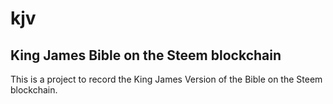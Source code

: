 # kjv

## King James Bible on the Steem blockchain

This is a project to record the King James Version of the Bible on the Steem blockchain.
